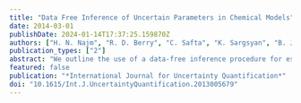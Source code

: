 ```yaml
---
title: "Data Free Inference of Uncertain Parameters in Chemical Models"
date: 2014-03-01
publishDate: 2024-01-14T17:37:25.159870Z
authors: ["H. N. Najm", "R. D. Berry", "C. Safta", "K. Sargsyan", "B. J. Debusschere"]
publication_types: ["2"]
abstract: "We outline the use of a data-free inference procedure for estimation of uncertain model parameters for a chemical model of methane-air ignition. The method involves a nested pair of Markov chains, exploring both the data and parametric spaces, to discover a pooled joint posterior consistent with available information. We describe the highlights of the method, and detail its particular implementation in the system at hand. We examine the performance of the procedure, focusing on the robustness and convergence of the estimated joint parameter posterior with increasing number of data chain samples. We also comment on comparisons of this posterior with the missing reference posterior density."
featured: false
publication: "*International Journal for Uncertainty Quantification*"
doi: "10.1615/Int.J.UncertaintyQuantification.2013005679"
---
```


